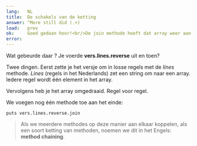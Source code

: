 ```yaml
---
lang:   NL
title:  De schakels van de ketting
answer: ^More still did (.+)
load:   prev
ok:     Goed gedaan hoor!<br/>De join methode heeft dat array weer aan elkaar geplakt.
error:  
---
```


Wat gebeurde daar ? Je voerde __vers.lines.reverse__ uit en toen?

Twee dingen. Eerst zette je het versje om in losse regels met de _lines_
methode. _Lines_ (regels in het Nederlands) zet een string om naar een array.
Iedere regel wordt één element in het array.

Vervolgens heb je het array omgedraaid. Regel voor regel.

We voegen nog één methode toe aan het einde:

    puts vers.lines.reverse.join

> Als we meerdere methodes op deze manier aan elkaar koppelen, als een soort
> ketting van methoden, noemen we dit in het Engels: __method chaining__.
